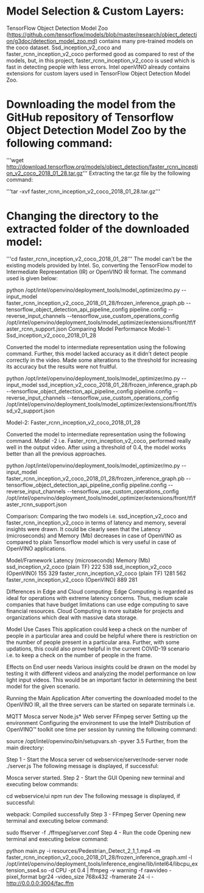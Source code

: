 # Model Selection & Custom Layers:
TensorFlow Object Detection Model Zoo (https://github.com/tensorflow/models/blob/master/research/object_detection/g3doc/detection_model_zoo.md) contains many pre-trained models on the coco dataset. Ssd_inception_v2_coco and faster_rcnn_inception_v2_coco performed good as compared to rest of the models, but, in this project, faster_rcnn_inception_v2_coco is used which is fast in detecting people with less errors. Intel openVINO already contains extensions for custom layers used in TensorFlow Object Detection Model Zoo.

# Downloading the model from the GitHub repository of Tensorflow Object Detection Model Zoo by the following command:

'''wget http://download.tensorflow.org/models/object_detection/faster_rcnn_inception_v2_coco_2018_01_28.tar.gz'''
Extracting the tar.gz file by the following command:

'''tar -xvf faster_rcnn_inception_v2_coco_2018_01_28.tar.gz'''

 # Changing the directory to the extracted folder of the downloaded model:

'''cd faster_rcnn_inception_v2_coco_2018_01_28'''
The model can't be the existing models provided by Intel. So, converting the TensorFlow model to Intermediate Representation (IR) or OpenVINO IR format. The command used is given below:

python /opt/intel/openvino/deployment_tools/model_optimizer/mo.py --input_model faster_rcnn_inception_v2_coco_2018_01_28/frozen_inference_graph.pb --tensorflow_object_detection_api_pipeline_config pipeline.config --reverse_input_channels --tensorflow_use_custom_operations_config /opt/intel/openvino/deployment_tools/model_optimizer/extensions/front/tf/faster_rcnn_support.json
Comparing Model Performance
Model-1: Ssd_inception_v2_coco_2018_01_28

Converted the model to intermediate representation using the following command. Further, this model lacked accuracy as it didn't detect people correctly in the video. Made some alterations to the threshold for increasing its accuracy but the results were not fruitful.

python /opt/intel/openvino/deployment_tools/model_optimizer/mo.py --input_model ssd_inception_v2_coco_2018_01_28/frozen_inference_graph.pb --tensorflow_object_detection_api_pipeline_config pipeline.config --reverse_input_channels --tensorflow_use_custom_operations_config /opt/intel/openvino/deployment_tools/model_optimizer/extensions/front/tf/ssd_v2_support.json

Model-2: Faster_rcnn_inception_v2_coco_2018_01_28

Converted the model to intermediate representation using the following command. Model -2 i.e. Faster_rcnn_inception_v2_coco, performed really well in the output video. After using a threshold of 0.4, the model works better than all the previous approaches.

python /opt/intel/openvino/deployment_tools/model_optimizer/mo.py --input_model faster_rcnn_inception_v2_coco_2018_01_28/frozen_inference_graph.pb --tensorflow_object_detection_api_pipeline_config pipeline.config --reverse_input_channels --tensorflow_use_custom_operations_config /opt/intel/openvino/deployment_tools/model_optimizer/extensions/front/tf/faster_rcnn_support.json

Comparison:
Comparing the two models i.e. ssd_inception_v2_coco and faster_rcnn_inception_v2_coco in terms of latency and memory, several insights were drawn. It could be clearly seen that the Latency (microseconds) and Memory (Mb) decreases in case of OpenVINO as compared to plain Tensorflow model which is very useful in case of OpenVINO applications.

Model/Framework	Latency (microseconds)	Memory (Mb)
ssd_inception_v2_coco (plain TF)	222	538
ssd_inception_v2_coco (OpenVINO)	155	329
faster_rcnn_inception_v2_coco (plain TF)	1281	562
faster_rcnn_inception_v2_coco (OpenVINO)	889	281

Differences in Edge and Cloud computing:
Edge Computing is regarded as ideal for operations with extreme latency concerns. Thus, medium scale companies that have budget limitations can use edge computing to save financial resources. Cloud Computing is more suitable for projects and organizations which deal with massive data storage.

Model Use Cases
This application could keep a check on the number of people in a particular area and could be helpful where there is restriction on the number of people present in a particular area. Further, with some updations, this could also prove helpful in the current COVID-19 scenario i.e. to keep a check on the number of people in the frame.

Effects on End user needs
Various insights could be drawn on the model by testing it with different videos and analyzing the model performance on low light input videos. This would be an important factor in determining the best model for the given scenario.

Running the Main Application
After converting the downloaded model to the OpenVINO IR, all the three servers can be started on separate terminals i.e.

MQTT Mosca server
Node.js* Web server
FFmpeg server
Setting up the environment
Configuring the environment to use the Intel® Distribution of OpenVINO™ toolkit one time per session by running the following command:

source /opt/intel/openvino/bin/setupvars.sh -pyver 3.5
Further, from the main directory:

Step 1 - Start the Mosca server
cd webservice/server/node-server
node ./server.js
The following message is displayed, if successful:

Mosca server started.
Step 2 - Start the GUI
Opening new terminal and executing below commands:

cd webservice/ui
npm run dev
The following message is displayed, if successful:

webpack: Compiled successfully
Step 3 - FFmpeg Server
Opening new terminal and executing below command:

sudo ffserver -f ./ffmpeg/server.conf
Step 4 - Run the code
Opening new terminal and executing below command:

python main.py -i resources/Pedestrian_Detect_2_1_1.mp4 -m faster_rcnn_inception_v2_coco_2018_01_28/frozen_inference_graph.xml -l /opt/intel/openvino/deployment_tools/inference_engine/lib/intel64/libcpu_extension_sse4.so -d CPU -pt 0.4 | ffmpeg -v warning -f rawvideo -pixel_format bgr24 -video_size 768x432 -framerate 24 -i - http://0.0.0.0:3004/fac.ffm
